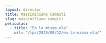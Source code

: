 ```yaml
---
layout: director
title: Massimiliano Camaiti
slug: massimiliano-camaiti
peliculas:
  - title: "En la misma ola"
    url: "/lps/2025/08/12/en-la-misma-ola/"
---
```

